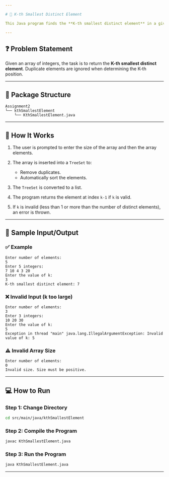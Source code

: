 ```yaml
---

# 🔢 K-th Smallest Distinct Element

This Java program finds the **K-th smallest distinct element** in a given array of integers.

---
```


## ❓ Problem Statement

Given an array of integers, the task is to return the **K-th smallest distinct element**.
Duplicate elements are ignored when determining the K-th position.

---

## 📂 Package Structure

```
Assignment2  
└── kthSmallestElement  
    └── KthSmallestElement.java
```

---

## 🚀 How It Works

1. The user is prompted to enter the size of the array and then the array elements.
2. The array is inserted into a `TreeSet` to:

   * Remove duplicates.
   * Automatically sort the elements.
3. The `TreeSet` is converted to a list.
4. The program returns the element at index `k-1` if `k` is valid.
5. If `k` is invalid (less than 1 or more than the number of distinct elements), an error is thrown.

---

## 🧾 Sample Input/Output

### ✅ Example

```
Enter number of elements: 
5
Enter 5 integers:
7 10 4 3 20
Enter the value of k:
3
K-th smallest distinct element: 7
```

### ❌ Invalid Input (k too large)

```
Enter number of elements:
3
Enter 3 integers:
10 20 30
Enter the value of k:
5
Exception in thread "main" java.lang.IllegalArgumentException: Invalid value of k: 5
```

### ⚠️ Invalid Array Size

```
Enter number of elements:
0
Invalid size. Size must be positive.
```

---

## 💻 How to Run

### **Step 1: Change Directory**

```bash
cd src/main/java/kthSmallestElement
```

### **Step 2: Compile the Program**

```bash
javac KthSmallestElement.java
```

### **Step 3: Run the Program**

```bash
java KthSmallestElement.java
```

---
